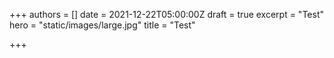 +++
authors = []
date = 2021-12-22T05:00:00Z
draft = true
excerpt = "Test"
hero = "static/images/large.jpg"
title = "Test"

+++
